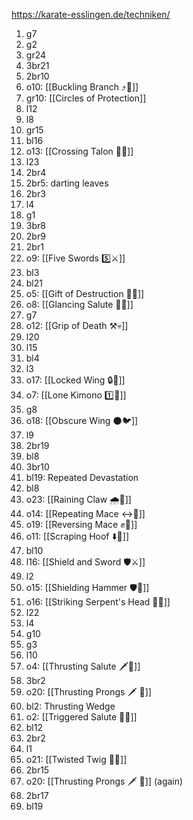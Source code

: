 https://karate-esslingen.de/techniken/

1. g7
2. g2
3. gr24
4. 3br21
5. 2br10
6. o10: [[Buckling Branch ⤴️🌳]]
7. gr10: [[Circles of Protection]]
8. l12
9. l8
10. gr15
11. bl16
12. o13: [[Crossing Talon 🔀🦅]]
13. l23
14. 2br4
15. 2br5: darting leaves
16. 2br3
17. l4
18. g1
19. 3br8
20. 2br9
21. 2br1
22. o9: [[Five Swords 5️⃣⚔️]]
23. bl3
24. bl21
25. o5: [[Gift of Destruction 🎁💥]]
26. o8: [[Glancing Salute 👀🫡]]
27. g7
28. o12: [[Grip of Death ⚒️💀]]
29. l20
30. l15
31. bl4
32. l3
33. o17: [[Locked Wing 🔒🪽]]
34. o7: [[Lone Kimono 1️⃣👘]]
35. g8
36. o18: [[Obscure Wing 🌑🐦]]
37. l9
38. 2br19
39. bl8
40. 3br10
41. bl19: Repeated Devastation
42. bl8
43. o23: [[Raining Claw 🌧️🐯]]
44. o14: [[Repeating Mace ↔️👊]]
45. o19: [[Reversing Mace ✊🔄]]
46. o11: [[Scraping Hoof ⬇️🐎]]
47. bl10
48. l16: [[Shield and Sword 🛡️⚔️]]
49. l2
50. o15: [[Shielding Hammer 🛡️🔨]]
51. o16: [[Striking Serpent's Head 🎳🐍]]
52. l22
53. l4
54. g10
55. g3
56. l10
57. o4: [[Thrusting Salute 🗡️🫡]]
58. 3br2
59. o20: [[Thrusting Prongs 🗡️ 🍴]]
60. bl2: Thrusting Wedge
61. o2: [[Triggered Salute 🔫🫡]]
62. bl12
63. 2br2
64. l1
65. o21: [[Twisted Twig 🔀🌿]]
66. 2br15
67. o20: [[Thrusting Prongs 🗡️ 🍴]] (again)
68. 2br17
69. bl19